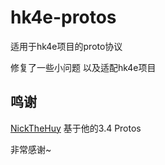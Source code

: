 # hk4e-protos

适用于hk4e项目的proto协议

修复了一些小问题 以及适配hk4e项目

## 鸣谢
[NickTheHuy](https://github.com/NickTheHuy) 基于他的3.4 Protos

非常感谢~
